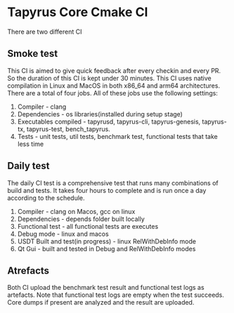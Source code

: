 # Tapyrus Core Cmake CI

There are two different CI

## Smoke test

This CI is aimed to give quick feedback after every checkin and every PR. So the duration of this CI is kept under 30 minutes. This CI uses native compilation in Linux and MacOS in both x86_64 and arm64 architectures. There are a total of four jobs. All of these jobs use the following settings:

1. Compiler - clang
2. Dependencies - os libraries(installed during setup stage)
3. Executables compiled - tapyrusd, tapyrus-cli, tapyrus-genesis, tapyrus-tx, tapyrus-test, bench_tapyrus.
4. Tests - unit tests, util tests, benchmark test, functional tests that take less time


## Daily test

The daily CI test is a comprehensive test that runs many combinations of build and tests. It takes four hours to complete and is run once a day according to the schedule.

1. Compiler - clang on Macos, gcc on linux
2. Dependencies - depends folder built locally
3. Functional test - all functional tests are executes
4. Debug mode - linux and macos
5. USDT Built and test(in progress) - linux RelWithDebInfo mode
6. Qt Gui - built and tested in Debug and RelWithDebInfo modes


## Atrefacts

Both CI upload the benchmark test result and functional test logs as artefacts. Note that functional test logs are empty when the test succeeds. Core dumps if present are analyzed and the result are uploaded.

